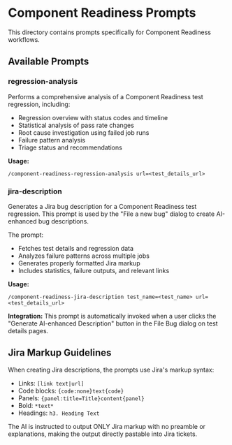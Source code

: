 # Component Readiness Prompts

This directory contains prompts specifically for Component Readiness workflows.

## Available Prompts

### regression-analysis
Performs a comprehensive analysis of a Component Readiness test regression, including:
- Regression overview with status codes and timeline
- Statistical analysis of pass rate changes
- Root cause investigation using failed job runs
- Failure pattern analysis
- Triage status and recommendations

**Usage:**
```
/component-readiness-regression-analysis url=<test_details_url>
```

### jira-description
Generates a Jira bug description for a Component Readiness test regression. This prompt is used by the "File a new bug" dialog to create AI-enhanced bug descriptions.

The prompt:
- Fetches test details and regression data
- Analyzes failure patterns across multiple jobs
- Generates properly formatted Jira markup
- Includes statistics, failure outputs, and relevant links

**Usage:**
```
/component-readiness-jira-description test_name=<test_name> url=<test_details_url>
```

**Integration:**
This prompt is automatically invoked when a user clicks the "Generate AI-enhanced Description" button in the File Bug dialog on test details pages.

## Jira Markup Guidelines

When creating Jira descriptions, the prompts use Jira's markup syntax:
- Links: `[link text|url]`
- Code blocks: `{code:none}text{code}`
- Panels: `{panel:title=Title}content{panel}`
- Bold: `*text*`
- Headings: `h3. Heading Text`

The AI is instructed to output ONLY Jira markup with no preamble or explanations, making the output directly pastable into Jira tickets.

